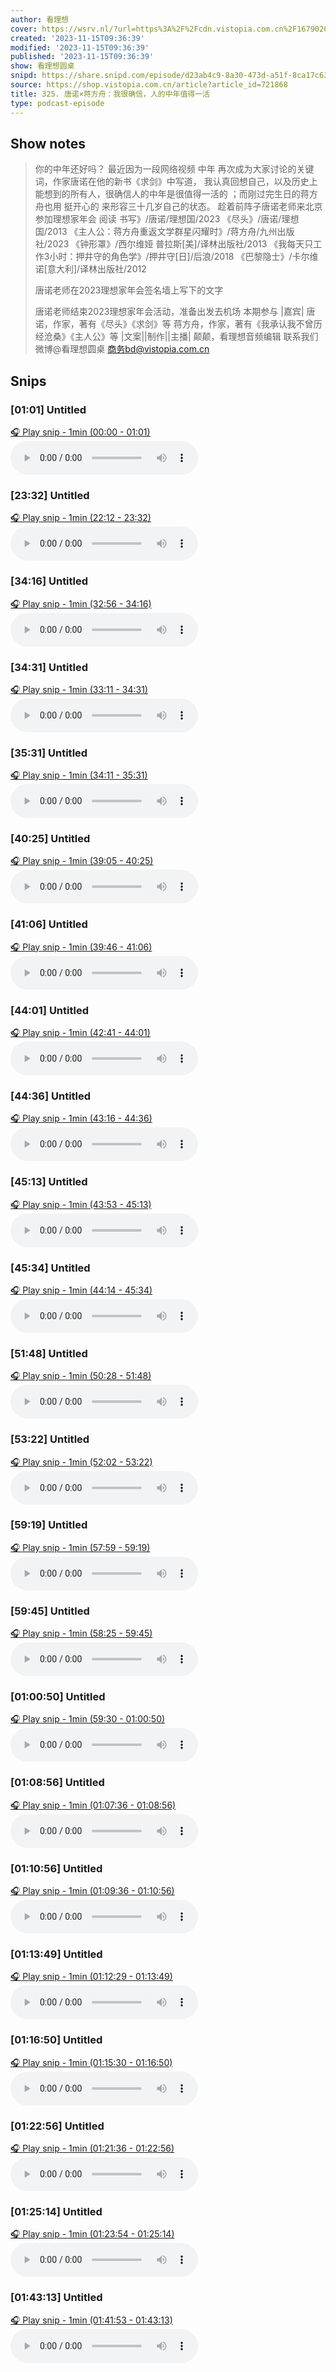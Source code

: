 ```yaml
---
author: 看理想
cover: https://wsrv.nl/?url=https%3A%2F%2Fcdn.vistopia.com.cn%2F1679020549051.jpg&w=200&h=200
created: '2023-11-15T09:36:39'
modified: '2023-11-15T09:36:39'
published: '2023-11-15T09:36:39'
show: 看理想圆桌
snipd: https://share.snipd.com/episode/d23ab4c9-8a30-473d-a51f-8ca17c638b9f
source: https://shop.vistopia.com.cn/article?article_id=721868
title: 325. 唐诺×蒋方舟：我很确信，人的中年值得一活
type: podcast-episode
---
```



## Show notes
> 你的中年还好吗？ 
> 最近因为一段网络视频 中年 再次成为大家讨论的关键词，作家唐诺在他的新书《求剑》中写道， 我认真回想自己，以及历史上能想到的所有人，很确信人的中年是很值得一活的 ；而刚过完生日的蒋方舟也用 挺开心的 来形容三十几岁自己的状态。 
> 趁着前阵子唐诺老师来北京参加理想家年会 阅读 书写》/唐诺/理想国/2023 
> 《尽头》/唐诺/理想国/2013 
> 《主人公：蒋方舟重返文学群星闪耀时》/蒋方舟/九州出版社/2023 
> 《钟形罩》/西尔维娅 普拉斯[美]/译林出版社/2013 
> 《我每天只工作3小时：押井守的角色学》/押井守[日]/后浪/2018 
> 《巴黎隐士》/卡尔维诺[意大利]/译林出版社/2012 
> 
> 
> 唐诺老师在2023理想家年会签名墙上写下的文字 
> 
> 唐诺老师结束2023理想家年会活动，准备出发去机场 
> 本期参与 
> |嘉宾| 
> 唐诺，作家，著有《尽头》《求剑》等 
> 蒋方舟，作家，著有《我承认我不曾历经沧桑》《主人公》等 
> |文案||制作||主播| 
> 颠颠，看理想音频编辑 
> 联系我们 
> 微博@看理想圆桌 
> 商务bd@vistopia.com.cn

## Snips
### [01:01] Untitled
[🎧 Play snip - 1min️ (00:00 - 01:01)](https://share.snipd.com/snip/3eb723a4-e5b0-41e4-86ab-f746b98f7746)
<audio controls> <source src="http://cdn5.vistopia.com.cn/8696b53a-8dc2-48c1-ab4d-472aad5ecf50.mp3#t=00:00,01:01"> </audio>
### [23:32] Untitled
[🎧 Play snip - 1min️ (22:12 - 23:32)](https://share.snipd.com/snip/1928a4fb-84f8-43e3-bd79-73b53f64ea3b)
<audio controls> <source src="http://cdn5.vistopia.com.cn/8696b53a-8dc2-48c1-ab4d-472aad5ecf50.mp3#t=22:12,23:32"> </audio>
### [34:16] Untitled
[🎧 Play snip - 1min️ (32:56 - 34:16)](https://share.snipd.com/snip/3e3affe9-1941-4b55-836d-b868894ec004)
<audio controls> <source src="http://cdn5.vistopia.com.cn/8696b53a-8dc2-48c1-ab4d-472aad5ecf50.mp3#t=32:56,34:16"> </audio>
### [34:31] Untitled
[🎧 Play snip - 1min️ (33:11 - 34:31)](https://share.snipd.com/snip/4ddcec9e-c154-4f3a-bb00-17f8cacc2132)
<audio controls> <source src="http://cdn5.vistopia.com.cn/8696b53a-8dc2-48c1-ab4d-472aad5ecf50.mp3#t=33:11,34:31"> </audio>
### [35:31] Untitled
[🎧 Play snip - 1min️ (34:11 - 35:31)](https://share.snipd.com/snip/3b333806-5685-42e8-bbc9-8cf8c1555f36)
<audio controls> <source src="http://cdn5.vistopia.com.cn/8696b53a-8dc2-48c1-ab4d-472aad5ecf50.mp3#t=34:11,35:31"> </audio>
### [40:25] Untitled
[🎧 Play snip - 1min️ (39:05 - 40:25)](https://share.snipd.com/snip/93fac623-bdbc-4f5d-aa51-764f47b209dc)
<audio controls> <source src="http://cdn5.vistopia.com.cn/8696b53a-8dc2-48c1-ab4d-472aad5ecf50.mp3#t=39:05,40:25"> </audio>
### [41:06] Untitled
[🎧 Play snip - 1min️ (39:46 - 41:06)](https://share.snipd.com/snip/295d2b73-15f7-4630-abde-711b937123b3)
<audio controls> <source src="http://cdn5.vistopia.com.cn/8696b53a-8dc2-48c1-ab4d-472aad5ecf50.mp3#t=39:46,41:06"> </audio>
### [44:01] Untitled
[🎧 Play snip - 1min️ (42:41 - 44:01)](https://share.snipd.com/snip/073d8469-4f40-4d73-82d3-ad097cd61b81)
<audio controls> <source src="http://cdn5.vistopia.com.cn/8696b53a-8dc2-48c1-ab4d-472aad5ecf50.mp3#t=42:41,44:01"> </audio>
### [44:36] Untitled
[🎧 Play snip - 1min️ (43:16 - 44:36)](https://share.snipd.com/snip/79ac69a3-340e-46d7-bad2-3dd8978ff1cf)
<audio controls> <source src="http://cdn5.vistopia.com.cn/8696b53a-8dc2-48c1-ab4d-472aad5ecf50.mp3#t=43:16,44:36"> </audio>
### [45:13] Untitled
[🎧 Play snip - 1min️ (43:53 - 45:13)](https://share.snipd.com/snip/2afb9c92-80f6-4d05-b27c-5082177fc7bf)
<audio controls> <source src="http://cdn5.vistopia.com.cn/8696b53a-8dc2-48c1-ab4d-472aad5ecf50.mp3#t=43:53,45:13"> </audio>
### [45:34] Untitled
[🎧 Play snip - 1min️ (44:14 - 45:34)](https://share.snipd.com/snip/415dfcd4-04b0-4e90-83d2-c506be1046ef)
<audio controls> <source src="http://cdn5.vistopia.com.cn/8696b53a-8dc2-48c1-ab4d-472aad5ecf50.mp3#t=44:14,45:34"> </audio>
### [51:48] Untitled
[🎧 Play snip - 1min️ (50:28 - 51:48)](https://share.snipd.com/snip/d3c9205d-e09d-4593-8a78-83550b260c87)
<audio controls> <source src="http://cdn5.vistopia.com.cn/8696b53a-8dc2-48c1-ab4d-472aad5ecf50.mp3#t=50:28,51:48"> </audio>
### [53:22] Untitled
[🎧 Play snip - 1min️ (52:02 - 53:22)](https://share.snipd.com/snip/0c6004eb-a7f7-44df-9d91-ee4e398ffef7)
<audio controls> <source src="http://cdn5.vistopia.com.cn/8696b53a-8dc2-48c1-ab4d-472aad5ecf50.mp3#t=52:02,53:22"> </audio>
### [59:19] Untitled
[🎧 Play snip - 1min️ (57:59 - 59:19)](https://share.snipd.com/snip/e5738bc2-66a2-4fe5-ab8f-6f3520d735eb)
<audio controls> <source src="http://cdn5.vistopia.com.cn/8696b53a-8dc2-48c1-ab4d-472aad5ecf50.mp3#t=57:59,59:19"> </audio>
### [59:45] Untitled
[🎧 Play snip - 1min️ (58:25 - 59:45)](https://share.snipd.com/snip/fd7b349e-265a-4614-be84-624b600d29cb)
<audio controls> <source src="http://cdn5.vistopia.com.cn/8696b53a-8dc2-48c1-ab4d-472aad5ecf50.mp3#t=58:25,59:45"> </audio>
### [01:00:50] Untitled
[🎧 Play snip - 1min️ (59:30 - 01:00:50)](https://share.snipd.com/snip/f9a00377-8390-4e77-836b-ab43a1c7a9d5)
<audio controls> <source src="http://cdn5.vistopia.com.cn/8696b53a-8dc2-48c1-ab4d-472aad5ecf50.mp3#t=59:30,01:00:50"> </audio>
### [01:08:56] Untitled
[🎧 Play snip - 1min️ (01:07:36 - 01:08:56)](https://share.snipd.com/snip/5dc9ebf8-8576-4db8-927e-8aa4709d7dfe)
<audio controls> <source src="http://cdn5.vistopia.com.cn/8696b53a-8dc2-48c1-ab4d-472aad5ecf50.mp3#t=01:07:36,01:08:56"> </audio>
### [01:10:56] Untitled
[🎧 Play snip - 1min️ (01:09:36 - 01:10:56)](https://share.snipd.com/snip/6a06dad6-4a0b-46d1-8c62-8859436280e6)
<audio controls> <source src="http://cdn5.vistopia.com.cn/8696b53a-8dc2-48c1-ab4d-472aad5ecf50.mp3#t=01:09:36,01:10:56"> </audio>
### [01:13:49] Untitled
[🎧 Play snip - 1min️ (01:12:29 - 01:13:49)](https://share.snipd.com/snip/290b86ad-d02c-4bbc-b50f-74111a8e41ed)
<audio controls> <source src="http://cdn5.vistopia.com.cn/8696b53a-8dc2-48c1-ab4d-472aad5ecf50.mp3#t=01:12:29,01:13:49"> </audio>
### [01:16:50] Untitled
[🎧 Play snip - 1min️ (01:15:30 - 01:16:50)](https://share.snipd.com/snip/8ed81d46-7381-422e-8acf-236ebfc291f4)
<audio controls> <source src="http://cdn5.vistopia.com.cn/8696b53a-8dc2-48c1-ab4d-472aad5ecf50.mp3#t=01:15:30,01:16:50"> </audio>
### [01:22:56] Untitled
[🎧 Play snip - 1min️ (01:21:36 - 01:22:56)](https://share.snipd.com/snip/2e74052d-c3dc-4224-a072-80076f452b51)
<audio controls> <source src="http://cdn5.vistopia.com.cn/8696b53a-8dc2-48c1-ab4d-472aad5ecf50.mp3#t=01:21:36,01:22:56"> </audio>
### [01:25:14] Untitled
[🎧 Play snip - 1min️ (01:23:54 - 01:25:14)](https://share.snipd.com/snip/01b370e9-cf2f-471c-93a2-69b8087de47c)
<audio controls> <source src="http://cdn5.vistopia.com.cn/8696b53a-8dc2-48c1-ab4d-472aad5ecf50.mp3#t=01:23:54,01:25:14"> </audio>
### [01:43:13] Untitled
[🎧 Play snip - 1min️ (01:41:53 - 01:43:13)](https://share.snipd.com/snip/e04bde28-cdda-43c8-83f9-eb4a126bc6f4)
<audio controls> <source src="http://cdn5.vistopia.com.cn/8696b53a-8dc2-48c1-ab4d-472aad5ecf50.mp3#t=01:41:53,01:43:13"> </audio>
